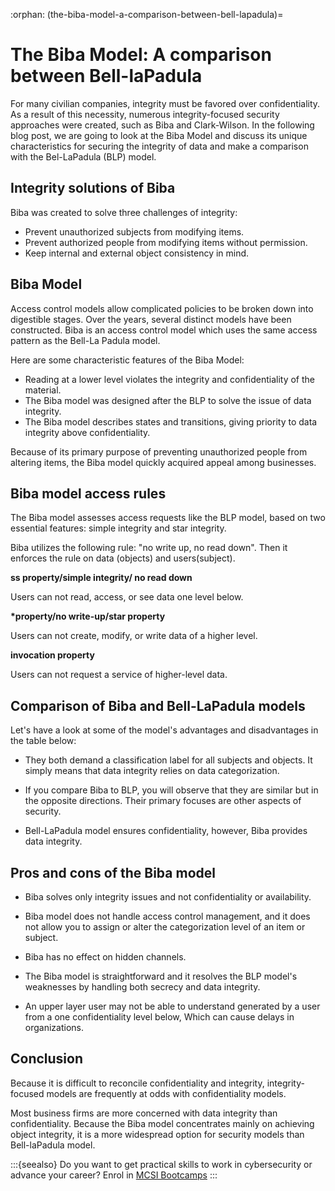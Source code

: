:orphan:
(the-biba-model-a-comparison-between-bell-lapadula)=

# The Biba Model: A comparison between Bell-laPadula

For many civilian companies, integrity must be favored over confidentiality. As a result of this necessity, numerous integrity-focused security approaches were created, such as Biba and Clark-Wilson. In the following blog post, we are going to look at the Biba Model and discuss its unique characteristics for securing the integrity of data and make a comparison with the Bel-LaPadula (BLP) model.

## Integrity solutions of Biba

Biba was created to solve three challenges of integrity:

- Prevent unauthorized subjects from modifying items.
- Prevent authorized people from modifying items without permission.
- Keep internal and external object consistency in mind.

## Biba Model

Access control models allow complicated policies to be broken down into digestible stages. Over the years, several distinct models have been constructed. Biba is an access control model which uses the same access pattern as the Bell-La Padula model.

Here are some characteristic features of the Biba Model:

- Reading at a lower level violates the integrity and confidentiality of the material.
- The Biba model was designed after the BLP to solve the issue of data integrity.
- The Biba model describes states and transitions, giving priority to data integrity above confidentiality.

Because of its primary purpose of preventing unauthorized people from altering items, the Biba model quickly acquired appeal among businesses.

## Biba model access rules

The Biba model assesses access requests like the BLP model, based on two essential features: simple integrity and star integrity.

Biba utilizes the following rule: "no write up, no read down". Then it enforces the rule on data (objects) and users(subject).

**ss property/simple integrity/ no read down**

Users can not read, access, or see data one level below.

**\*property/no write-up/star property**

Users can not create, modify, or write data of a higher level.

**invocation property**

Users can not request a service of higher-level data.

## Comparison of Biba and Bell-LaPadula models

Let's have a look at some of the model's advantages and disadvantages in the table below:

- They both demand a classification label for all subjects and objects. It simply means that data integrity relies on data categorization.

- If you compare Biba to BLP, you will observe that they are similar but in the opposite directions. Their primary focuses are other aspects of security.

- Bell-LaPadula model ensures confidentiality, however, Biba provides data integrity.

## Pros and cons of the Biba model

- Biba solves only integrity issues and not confidentiality or availability.

- Biba model does not handle access control management, and it does not allow you to assign or alter the categorization level of an item or subject.

- Biba has no effect on hidden channels.

- The Biba model is straightforward and it resolves the BLP model's weaknesses by handling both secrecy and data integrity.

- An upper layer user may not be able to understand generated by a user from a one confidentiality level below, Which can cause delays in organizations.

## Conclusion

Because it is difficult to reconcile confidentiality and integrity, integrity-focused models are frequently at odds with confidentiality models.

Most business firms are more concerned with data integrity than confidentiality. Because the Biba model concentrates mainly on achieving object integrity, it is a more widespread option for security models than Bell-laPadula model.

:::{seealso}
Do you want to get practical skills to work in cybersecurity or advance your career? Enrol in [MCSI Bootcamps](https://www.mosse-institute.com/bootcamps.html)
:::
